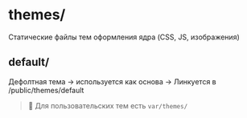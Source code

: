 # themes/

Статические файлы тем оформления ядра (CSS, JS, изображения)

## default/
Дефолтная тема → используется как основа
→ Линкуется в /public/themes/default

> 🔄 Для пользовательских тем есть `var/themes/`
